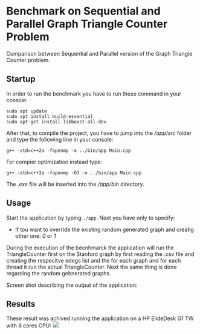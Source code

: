# Benchmark on Sequential and Parallel Graph Triangle Counter Problem
Comparison between Sequential and Parallel version of the Graph Triangle Counter problem.

## Startup
In order to run the benchmark you have to run these command in your console:
```
sudo apt update
sudo apt install build-essential
sudo apt-get install libboost-all-dev
```

After that, to compile the project, you have to jump into the */app/src* folder and type the following line in your console:

```
g++ -std=c++2a -fopenmp -o ../bin/app Main.cpp
```

For compier optimization instead type:
```
g++ -std=c++2a -fopenmp -O3 -o ../bin/app Main.cpp
```

The *.exe* file will be inserted into the */app/bin* directory.

## Usage
Start the application by typing ```./app```. Next you have only to specify:
* If tou want to override the existing random generated graph and creatig other one:  _0_ or _1_

During the execution of the becnhmarck the application will run the TriangleCounter first on the Stanford graph by first reading the .csv file and creating the respecitve edegs list and the for each graph and for each thread it run the actual TriangleCounter. Next the same thing is done regarding the random gebnerated graphs.

Screen shot describing the output of the application:

## Results
These result was achived running the application on a HP ElideDesk G1 TW with 8 cores CPU:
![](summary?plots.png)
